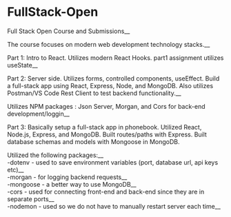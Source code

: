 # FullStack-Open
Full Stack Open Course and Submissions__ 

The course focuses on modern web development technology stacks.__ 

Part 1: Intro to React. Utilizes modern React Hooks. part1 assignment utilizes useState__  

Part 2: Server side. Utilizes forms, controlled components, useEffect. Build a full-stack app using React, Express, Node, and MongoDB. Also utilizes Postman/VS Code Rest Client to test backend functionality.__   

Utilizes NPM packages : Json Server, Morgan, and Cors for back-end development/loggin__ 

Part 3: Basically setup a full-stack app in phonebook. Utilized React, Node.js, Express, and MongoDB. Built routes/paths with Express. Built database schemas and models with Mongoose in MongoDB.  

Utilized the following packages:__  
-dotenv - used to save environment variables (port, database url, api keys etc)__  
-morgan - for logging backend requests__  
-mongoose - a better way to use MongoDB__   
-cors - used for connecting front-end and back-end since they are in separate ports__  
-nodemon - used so we do not have to manually restart server each time__   